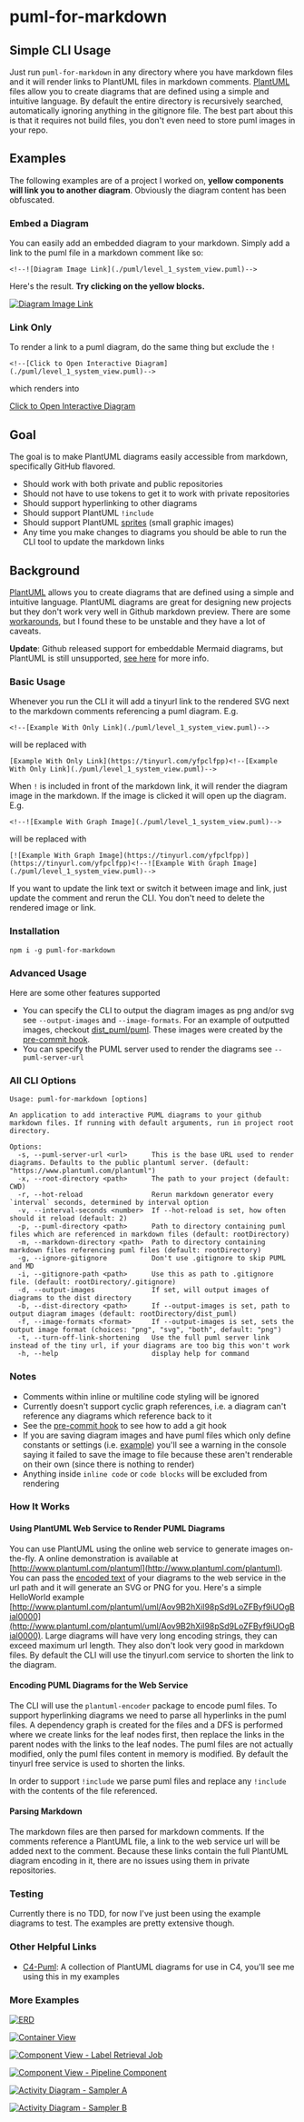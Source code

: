 # puml-for-markdown

## Simple CLI Usage
Just run `puml-for-markdown` in any directory where you have markdown files and it will render links to PlantUML files
in markdown comments. [PlantUML](https://plantuml.com) files allow you to create diagrams that are defined using a
simple and intuitive language. By default the entire directory is recursively searched, automatically ignoring anything
in the gitignore file. The best part about this is that it requires not build files, you don't even need to store 
puml images in your repo.

## Examples
The following examples are of a project I worked on, **yellow components will link you to another diagram**. Obviously the
diagram content has been obfuscated.

### Embed a Diagram
You can easily add an embedded diagram to your markdown. Simply add a link to the puml file in a markdown comment like so:

```
<!--![Diagram Image Link](./puml/level_1_system_view.puml)-->
```

Here's the result. **Try clicking on the yellow blocks.**

[![Diagram Image Link](https://tinyurl.com/y847en68)](https://tinyurl.com/y847en68)<!--![Diagram Image Link](./puml/level_1_system_view.puml)-->

### Link Only
To render a link to a puml diagram, do the same thing but exclude the `!`
```
<!--[Click to Open Interactive Diagram](./puml/level_1_system_view.puml)-->
```

which renders into

[Click to Open Interactive Diagram](https://tinyurl.com/y847en68)<!--[Click to Open Interactive Diagram](./puml/level_1_system_view.puml)-->

## Goal
The goal is to make PlantUML diagrams easily accessible from markdown, specifically GitHub flavored.
* Should work with both private and public repositories
* Should not have to use tokens to get it to work with private repositories
* Should support hyperlinking to other diagrams
* Should support PlantUML `!include`
* Should support PlantUML [sprites](https://crashedmind.github.io/PlantUMLHitchhikersGuide/PlantUMLSpriteLibraries/plantuml_sprites.html) (small graphic images)
* Any time you make changes to diagrams you should be able to run the CLI tool to update the markdown links

## Background
[PlantUML](https://plantuml.com) allows you to create diagrams that are defined using a simple and intuitive language.
PlantUML diagrams are great for designing new projects but they don't work very well in Github markdown preview. There
are some [workarounds](https://stackoverflow.com/questions/32203610/how-to-integrate-uml-diagrams-into-gitlab-or-github),
but I found these to be unstable and they have a lot of caveats.

**Update**: Github released support for embeddable Mermaid diagrams, but PlantUML is still unsupported,
[see here](https://github.blog/2022-02-14-include-diagrams-markdown-files-mermaid/) for more info.


### Basic Usage
Whenever you run the CLI it will add a tinyurl link to the rendered SVG next to the markdown comments referencing a
puml diagram. E.g.
```
<!--[Example With Only Link](./puml/level_1_system_view.puml)-->
```
will be replaced with
```
[Example With Only Link](https://tinyurl.com/yfpclfpp)<!--[Example With Only Link](./puml/level_1_system_view.puml)-->
```

When `!` is included in front of the markdown link, it will render the diagram image in the markdown. If the image is
clicked it will open up the diagram. E.g.
```
<!--![Example With Graph Image](./puml/level_1_system_view.puml)-->
```
will be replaced with
```
[![Example With Graph Image](https://tinyurl.com/yfpclfpp)](https://tinyurl.com/yfpclfpp)<!--![Example With Graph Image](./puml/level_1_system_view.puml)-->
```

If you want to update the link text or switch it between image and link, just update the comment and rerun the CLI. You
don't need to delete the rendered image or link.

### Installation
`npm i -g puml-for-markdown`

### Advanced Usage
Here are some other features supported
- You can specify the CLI to output the diagram images as png and/or svg see `--output-images` and `--image-formats`.
For an example of outputted images, checkout [dist_puml/puml](./dist_puml/puml). These images were created by the
[pre-commit hook](./.husky/pre-commit).
- You can specify the PUML server used to render the diagrams see `--puml-server-url`

### All CLI Options
```
Usage: puml-for-markdown [options]

An application to add interactive PUML diagrams to your github markdown files. If running with default arguments, run in project root directory.

Options:
  -s, --puml-server-url <url>      This is the base URL used to render diagrams. Defaults to the public plantuml server. (default: "https://www.plantuml.com/plantuml")
  -x, --root-directory <path>      The path to your project (default: CWD)
  -r, --hot-reload                 Rerun markdown generator every `interval` seconds, determined by interval option
  -v, --interval-seconds <number>  If --hot-reload is set, how often should it reload (default: 2)
  -p, --puml-directory <path>      Path to directory containing puml files which are referenced in markdown files (default: rootDirectory)
  -m, --markdown-directory <path>  Path to directory containing markdown files referencing puml files (default: rootDirectory)
  -g, --ignore-gitignore           Don't use .gitignore to skip PUML and MD
  -i, --gitignore-path <path>      Use this as path to .gitignore file. (default: rootDirectory/.gitignore)
  -d, --output-images              If set, will output images of diagrams to the dist directory
  -b, --dist-directory <path>      If --output-images is set, path to output diagram images (default: rootDirectory/dist_puml)
  -f, --image-formats <format>     If --output-images is set, sets the output image format (choices: "png", "svg", "both", default: "png")
  -t, --turn-off-link-shortening   Use the full puml server link instead of the tiny url, if your diagrams are too big this won't work
  -h, --help                       display help for command
```

### Notes
- Comments within inline or multiline code styling will be ignored
- Currently doesn't support cyclic graph references, i.e. a diagram can't reference any diagrams which reference back
to it
- See the [pre-commit hook](./.husky/pre-commit) to see how to add a git hook
- If you are saving diagram images and have puml files which only define constants or settings
(i.e. [example](./puml/constants.puml)) you'll see a warning in the console saying it failed to save the image to file
because these aren't renderable on their own (since there is nothing to render)
- Anything inside `inline code` or `code blocks` will be excluded from rendering

### How It Works
#### Using PlantUML Web Service to Render PUML Diagrams
You can use PlantUML using the online web service to generate images on-the-fly. A online demonstration is available at
[http://www.plantuml.com/plantuml](http://www.plantuml.com/plantuml). You can pass the
[encoded text](https://plantuml.com/text-encoding) of your diagrams to the web service in the url path and it will
generate an SVG or PNG for you. Here's a simple HelloWorld example
[http://www.plantuml.com/plantuml/uml/Aov9B2hXil98pSd9LoZFByf9iUOgBial0000](http://www.plantuml.com/plantuml/uml/Aov9B2hXil98pSd9LoZFByf9iUOgBial0000).
Large diagrams will have very long encoding strings, they can exceed maximum url length. They also don't look very good
in markdown files. By default the CLI will use the tinyurl.com service to shorten the link to the diagram.

#### Encoding PUML Diagrams for the Web Service
The CLI will use the `plantuml-encoder` package to encode puml files. To support hyperlinking diagrams we need to parse
all hyperlinks in the puml files. A dependency graph is created for the files and a DFS is performed where we create
links for the leaf nodes first, then replace the links in the parent nodes with the links to the leaf nodes. The puml
files are not actually modified, only the puml files content in memory is modified. By default the tinyurl free service
is used to shorten the links.

In order to support `!include` we parse puml files and replace any `!include` with the contents of the file referenced.

#### Parsing Markdown
The markdown files are then parsed for markdown comments. If the comments reference a PlantUML file, a link to the web
service url will be added next to the comment. Because these links contain the full PlantUML diagram encoding in it,
there are no issues using them in private repositories.

### Testing
Currently there is no TDD, for now I've just been using the example diagrams to test. The examples are pretty extensive
though.

### Other Helpful Links
* [C4-Puml](https://github.com/plantuml-stdlib/C4-PlantUML): A collection of PlantUML diagrams for use in C4, you'll see me using this in my examples

### More Examples
[![ERD](https://tinyurl.com/ya6qvr7r)](https://tinyurl.com/ya6qvr7r)<!--![ERD](./puml/level_4_erd.puml)-->



[![Container View](https://tinyurl.com/yblre3m4)](https://tinyurl.com/yblre3m4)<!--![Container View](./puml/level_2_container_view.puml)-->



[![Component View - Label Retrieval Job](https://tinyurl.com/y8egw3wt)](https://tinyurl.com/y8egw3wt)<!--![Component View - Label Retrieval Job](./puml/level_3_component_view_label_retrieval_job.puml)-->



[![Component View - Pipeline Component](https://tinyurl.com/y9j7twkz)](https://tinyurl.com/y9j7twkz)<!--![Component View - Pipeline Component](./puml/level_3_component_view_pipeline.puml)-->



[![Activity Diagram - Sampler A](https://tinyurl.com/ybp8ju9x)](https://tinyurl.com/ybp8ju9x)<!--![Activity Diagram - Sampler A](./puml/level_4_activity_diagram_sampler_a.puml)-->



[![Activity Diagram - Sampler B](https://tinyurl.com/ya3cqxkv)](https://tinyurl.com/ya3cqxkv)<!--![Activity Diagram - Sampler B](./puml/level_4_activity_diagram_sampler_b.puml)-->
